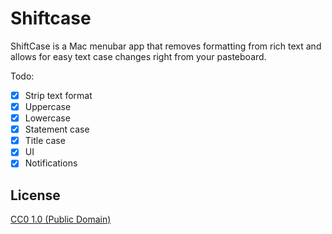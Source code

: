 # Shiftcase

ShiftCase is a Mac menubar app that removes formatting from rich text and allows for easy text case changes right from your pasteboard.

Todo: 

- [x] Strip text format
- [X] Uppercase
- [x] Lowercase
- [x] Statement case
- [x] Title case
- [x] UI
- [x] Notifications

## License

[CC0 1.0 (Public Domain)](LICENSE.md)
